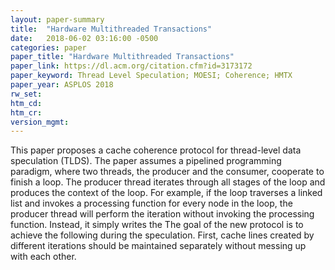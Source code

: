 ```yaml
---
layout: paper-summary
title:  "Hardware Multithreaded Transactions"
date:   2018-06-02 03:16:00 -0500
categories: paper
paper_title: "Hardware Multithreaded Transactions"
paper_link: https://dl.acm.org/citation.cfm?id=3173172
paper_keyword: Thread Level Speculation; MOESI; Coherence; HMTX
paper_year: ASPLOS 2018
rw_set: 
htm_cd: 
htm_cr: 
version_mgmt: 
---   
```


This paper proposes a cache coherence protocol for thread-level data speculation (TLDS).
The paper assumes a pipelined programming paradigm, where two threads, the producer and the consumer,
cooperate to finish a loop. The producer thread iterates through all stages of the 
loop and produces the context of the loop. For example, if the loop traverses a linked list and 
invokes a processing function for every node in the loop, the producer thread will perform the iteration
without invoking the processing function. Instead, it simply writes the 
The goal of the new protocol is to achieve the following during the speculation. First, cache lines created by 
different iterations should be maintained separately without messing up with each other. 
